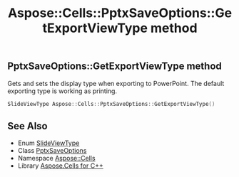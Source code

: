 ﻿---
title: Aspose::Cells::PptxSaveOptions::GetExportViewType method
linktitle: GetExportViewType
second_title: Aspose.Cells for C++ API Reference
description: 'Aspose::Cells::PptxSaveOptions::GetExportViewType method. Gets and sets the display type when exporting to PowerPoint. The default exporting type is working as printing in C++.'
type: docs
weight: 1000
url: /cpp/aspose.cells/pptxsaveoptions/getexportviewtype/
---
## PptxSaveOptions::GetExportViewType method


Gets and sets the display type when exporting to PowerPoint. The default exporting type is working as printing.

```cpp
SlideViewType Aspose::Cells::PptxSaveOptions::GetExportViewType()
```

## See Also

* Enum [SlideViewType](../../../aspose.cells.slides/slideviewtype/)
* Class [PptxSaveOptions](../)
* Namespace [Aspose::Cells](../../)
* Library [Aspose.Cells for C++](../../../)
